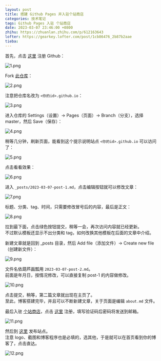 ```yaml
---
layout: post
title: 搭建 Github Pages 并入驻个站商店
categories: 技术笔记
tags: Github Pages 入驻 个站商店
date: 2023-03-07 23:46:00 +0800
zhihu: https://zhuanlan.zhihu.com/p/612163643
lofter: https://gearkey.lofter.com/post/1cb86476_2b87b2aae
tieba: 
---
```


首先，点击 [这里](https://github.com/signup) 注册 Github：

![1.png](https://s2.loli.net/2023/03/07/dfnFYcrtmBpoHGq.png)

Fork [此仓库](https://github.com/Gearkey/yourname.github.io)：

![2.png](https://s2.loli.net/2023/03/07/QiGEzW9vpSmXj2R.png)

注意把仓库名改为 `<你的id>.github.io`：

![3.png](https://s2.loli.net/2023/03/07/9WNH2PsRoeumckv.png)

进入仓库的 Settings（设置）-> Pages（页面）-> Branch（分支），选择 master，然后 Save（保存）：

![4.png](https://s2.loli.net/2023/03/07/FJrl2foGAnC3ywp.png)

稍等几分钟，刷新页面，能看到这个提示说明站点 `<你的id>.github.io` 可以访问了：

![5.png](https://s2.loli.net/2023/03/07/l4amqME6DkCF28Y.png)

点击看看效果：

![6.png](https://s2.loli.net/2023/03/07/F2sey3dE4WmaCGx.png)

进入 `_posts/2023-03-07-post-1.md`，点击编辑按钮就可以修改文章：

![7.png](https://s2.loli.net/2023/03/07/cyXqBS8KajnwbtN.png)

标题、分类、tag、时间，只需要修改冒号后的内容，最后是正文：

![8.png](https://s2.loli.net/2023/03/07/lJQHFZdILrUMvWo.png)

拉到最下面，点击绿色按钮提交，稍等一会，再次访问内容就已经更新。  
不过默认模板还显示不出分类和 tag，如何改换其他模板在后面的文章中介绍。

新建文章就是回到 _posts 目录，然后 Add file（添加文件）-> Create new file（创建新文件）：

![9.png](https://s2.loli.net/2023/03/07/MJlieG7cSZsdRTW.png)

文件名依葫芦画瓢用 `2023-03-07-post-2.md`。  
前面是年月日，按情况修改，可以直接复制 post-1 的内容做修改。

![10.png](https://s2.loli.net/2023/03/07/JhdYpIX5682lTZH.png)

点击提交，稍等，第二篇文章就出现在主页了。  
至此，博客搭建完毕，并且可以不断新建文章，关于页面是编辑 `about.md` 文件。

最后入驻 [个站商店](https://storeweb.cn/)，点击 [这里](https://storeweb.cn/register/create) 注册，填写验证码后密码将发送到邮箱。

![11.png](https://s2.loli.net/2023/03/07/aSZBd7jGzYvqFJc.png)

然后到 [这里](https://storeweb.cn/site/create) 发布站点。  
注意 logo、截图和博客程序也是必填的，选其他，于是就可以在首页看到你的博客了，点击直达。

![12.png](https://s2.loli.net/2023/03/07/OVLxHYABkEp54j1.png)